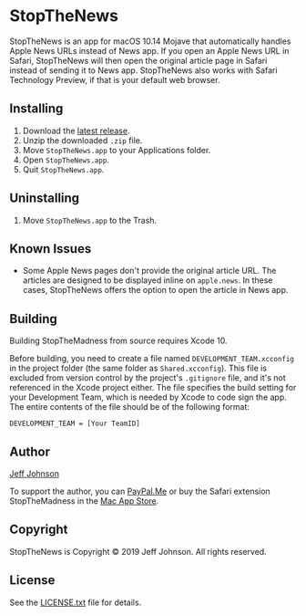 # StopTheNews

StopTheNews is an app for macOS 10.14 Mojave that automatically handles Apple News URLs instead of News app. If you open an Apple News URL in Safari, StopTheNews will then open the original article page in Safari instead of sending it to News app. StopTheNews also works with Safari Technology Preview, if that is your default web browser.

## Installing

1. Download the [latest release](https://github.com/lapcat/StopTheNews/releases/latest).
2. Unzip the downloaded `.zip` file.
3. Move `StopTheNews.app` to your Applications folder.
4. Open `StopTheNews.app`.
5. Quit `StopTheNews.app`.

## Uninstalling

1. Move `StopTheNews.app` to the Trash.

## Known Issues

- Some Apple News pages don't provide the original article URL. The articles are designed to be displayed inline on `apple.news`. In these cases, StopTheNews offers the option to open the article in News app.

## Building

Building StopTheMadness from source requires Xcode 10.

Before building, you need to create a file named `DEVELOPMENT_TEAM.xcconfig` in the project folder (the same folder as `Shared.xcconfig`). This file is excluded from version control by the project's `.gitignore` file, and it's not referenced in the Xcode project either. The file specifies the build setting for your Development Team, which is needed by Xcode to code sign the app. The entire contents of the file should be of the following format:
```
DEVELOPMENT_TEAM = [Your TeamID]
```

## Author

[Jeff Johnson](https://lapcatsoftware.com/)

To support the author, you can [PayPal.Me](https://www.paypal.me/JeffJohnsonWI) or buy the Safari extension StopTheMadness in the [Mac App Store](https://apps.apple.com/app/stopthemadness/id1376402589?mt=12).

## Copyright

StopTheNews is Copyright © 2019 Jeff Johnson. All rights reserved.

## License

See the [LICENSE.txt](LICENSE.txt) file for details.
